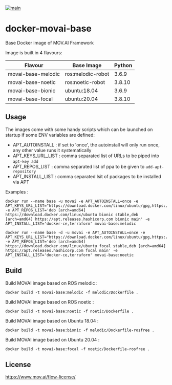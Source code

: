 [![main](https://github.com/MOV-AI/containers-movai-base/actions/workflows/docker-ci.yml/badge.svg?branch=main)](https://github.com/MOV-AI/containers-movai-base/actions/workflows/docker-ci.yml)

# docker-movai-base

Base Docker image of MOV.AI Framework

Image is built in 4 flavours:

| Flavour      | Base Image | Python |
| ------------ | ---------- | ------ |
| movai-base-melodic | ros:melodic-robot | 3.6.9 |
| movai-base-noetic | ros:noetic-robot | 3.8.10 |
| movai-base-bionic | ubuntu:18.04 | 3.6.9 |
| movai-base-focal | ubuntu:20.04 | 3.8.10 |

## Usage

The images come with some handy scripts which can be launched on startup if some ENV variables are defined:
- APT_AUTOINSTALL : if set to 'once', the autoinstall will only run once, any other value runs it systematically
- APT_KEYS_URL_LIST : comma separated list of URLs to be piped into `apt-key add`
- APT_REPOS_LIST : comma separated list of ppa to be given to `add-apt-repository`
- APT_INSTALL_LIST : comma separated lsit of packages to be installed via APT

Examples :

    docker run --name base -u movai -e APT_AUTOINSTALL=once -e APT_KEYS_URL_LIST="https://download.docker.com/linux/ubuntu/gpg,https://apt.releases.hashicorp.com/gpg" -e APT_REPOS_LIST='deb [arch=amd64] https://download.docker.com/linux/ubuntu bionic stable,deb [arch=amd64] https://apt.releases.hashicorp.com bionic main' -e APT_INSTALL_LIST='docker-ce,terraform' movai-base:melodic

    docker run --name base -d -u movai -e APT_AUTOINSTALL=once -e APT_KEYS_URL_LIST="https://download.docker.com/linux/ubuntu/gpg,https://apt.releases.hashicorp.com/gpg" -e APT_REPOS_LIST='deb [arch=amd64] https://download.docker.com/linux/ubuntu focal stable,deb [arch=amd64] https://apt.releases.hashicorp.com focal main' -e APT_INSTALL_LIST='docker-ce,terraform' movai-base:noetic

## Build

Build MOVAI image based on ROS melodic :

    docker build -t movai-base:melodic -f melodic/Dockerfile .

Build MOVAI image based on ROS noetic :

    docker build -t movai-base:noetic -f noetic/Dockerfile .

Build MOVAI image based on Ubuntu 18.04 :

    docker build -t movai-base:bionic -f melodic/Dockerfile-rosfree .

Build MOVAI image based on Ubuntu 20.04 :

    docker build -t movai-base:focal -f noetic/Dockerfile-rosfree .

## License
https://www.mov.ai/flow-license/
